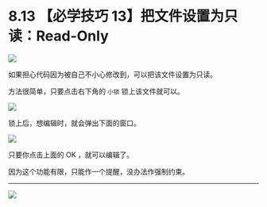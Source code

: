 # 8.13 【必学技巧 13】把文件设置为只读：Read-Only

![](http://image.iswbm.com/20200804124133.png)

如果担心代码因为被自己不小心修改到，可以把该文件设置为只读。

方法很简单，只要点击右下角的 `小锁` 锁上该文件就可以。

![](http://image.iswbm.com/20200826224900.png)

锁上后，想编辑时，就会弹出下面的窗口。

![](http://image.iswbm.com/image-20200826225050599.png)

只要你点击上面的 OK ，就可以编辑了。

因为这个功能有限，只能作一个提醒，没办法作强制约束。

---

![](http://image.iswbm.com/20200607174235.png)